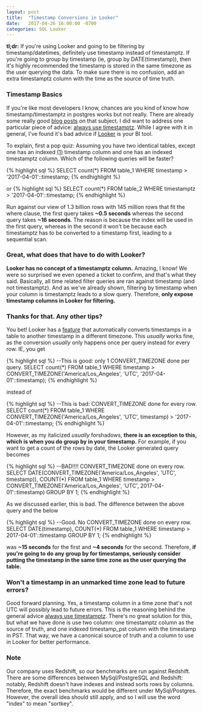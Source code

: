 ```yaml
---
layout: post
title:  "Timestamp Conversions in Looker"
date:   2017-04-26 16:00:00 -0700
categories: SQL Looker
---
```


**tl;dr:** If you're using Looker and going to be filtering by timestamp/datetimes, definitely use timestamp instead of timestamptz. If you're going to group by timestamp (ie, group by DATE(timestamp)), then it's highly recommended the timestamp is stored in the same timezone as the user querying the data. To make sure there is no confusion, add an extra timestamptz column with the time as the source of time truth.


### Timestamp Basics


If you're like most developers I know, chances are you kind of know how timestamp/timestamptz in postgres works but not really. There are already some really good [blog posts][timestamp-blog] on that subject. I did want to address one particular piece of advice: [always use timestamptz][always-use-timestamp-tz]. While I agree with it in general, I've found it's bad advice if [Looker][looker] is your BI tool.


To explain, first a pop quiz: Assuming you have two identical tables, except one has an indexed [(1)](#note) timestamp column and one has an indexed timestamptz column. Which of the following queries will be faster? 

{% highlight sql %}
SELECT count(*) 
FROM table_1 
WHERE timestamp > '2017-04-01'::timestamp;
{% endhighlight %}

or 
{% highlight sql %}
SELECT count(*) 
FROM table_2 
WHERE timestamptz > '2017-04-01'::timestamp;
{% endhighlight %}

Run against our view of 1.3 billion rows with 145 million rows that fit the where clause, the first query takes **~0.5 seconds** whereas the second query takes **~16 seconds**. The reason is because the index will be used in the first query, whereas in the second it won't be because each timestamptz has to be converted to a timestamp first, leading to a sequential scan.


### Great, what does that have to do with Looker?


**Looker has no concept of a timestamptz column.** Amazing, I know! We were so surprised we even opened a ticket to confirm, and that's what they said. Basically, all time related filter queries are ran against timestamp (and not timestamptz). And as we've already shown, filtering by timestamp when your column is timestamptz leads to a slow query. Therefore, **only expose timestamp columns in Looker for filtering.**


### Thanks for that. Any other tips?


You bet! Looker has a [feature][looker-tz] that automatically converts timestamps in a table to another timestamp in a different timezone. This _usually_ works fine, as the conversion _usually_ only happens once per query instead for every row. IE, you get

{% highlight sql %}
--This is good: only 1 CONVERT_TIMEZONE done per query.
SELECT count(*)
FROM table_1 
WHERE timestamp > CONVERT_TIMEZONE('America/Los_Angeles', 'UTC', '2017-04-01'::timestamp);
{% endhighlight %}

instead of 

{% highlight sql %}
--This is bad: CONVERT_TIMEZONE done for every row.
SELECT count(*) 
FROM table_1 
WHERE CONVERT_TIMEZONE('America/Los_Angeles', 'UTC', timestamp) > '2017-04-01'::timestamp;
{% endhighlight %}

However, as my italicized _usually_ forshadows, **there is an exception to this, which is when you do group by in your timestamp.** For example, if you want to get a count of the rows by date, the Looker generated query becomes 

{% highlight sql %}
--BAD!!!! CONVERT_TIMEZONE done on every row.
SELECT
	DATE(CONVERT_TIMEZONE('America/Los_Angeles', 'UTC', timestamp)),
	COUNT(*) 
FROM table_1 
WHERE timestamp > CONVERT_TIMEZONE('America/Los_Angeles', 'UTC', 2017-04-01'::timestamp)
GROUP BY 1;
{% endhighlight %}

As we discussed earlier, this is bad. The difference between the above query and the below 

{% highlight sql %}
--Good. No CONVERT_TIMEZONE done on every row.
SELECT
	DATE(timestamp),
	COUNT(*) 
FROM table_1 
WHERE timestamp > 2017-04-01'::timestamp
GROUP BY 1;
{% endhighlight %}

was **~15 seconds** for the first and **~4 seconds** for the second. Therefore, **if you're going to do any group by for timestamps, seriously consider putting the timestamp in the same time zone as the user querying the table.**

### Won't a timestamp in an unmarked time zone lead to future errors?


Good forward planning. Yes, a timestamp column in a time zone that's not UTC will possibly lead to future errors. This is the reasoning behind the general advice [always use timestamptz][always-use-timestamp-tz]. There's no great solution for this, but what we have done is use two column: one timestamptz column as the source of truth, and one indexed timestamp_pst column with the timestamp in PST. That way, we have a canonical source of truth and a column to use in Looker for better performance.



### Note
Our company uses Redshift, so our benchmarks are run against Redshift. There are some differences between MySql/PostgreSQL and Redshift: notably, Redshift doesn't have indexes and instead sorts rows by columns. Therefore, the exact benchmarks would be different under MySql/Postgres. However, the overall idea should still apply, and so I will use the word "index" to mean "sortkey".


[timestamp-blog]: http://phili.pe/posts/timestamps-and-time-zones-in-postgresql/
[looker]: https://looker.com/
[always-use-timestamp-tz]: http://justatheory.com/computers/databases/postgresql/use-timestamptz.html
[looker-tz]: https://discourse.looker.com/t/timezone-conversion/159

